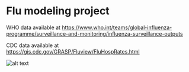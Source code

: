 # Flu modeling project

WHO data available at https://www.who.int/teams/global-influenza-programme/surveillance-and-monitoring/influenza-surveillance-outputs

CDC data available at https://gis.cdc.gov/GRASP/Fluview/FluHospRates.html

![alt text](https://github.com/ctjohnson2/flu/tree/main/Pictures/Forecasts.png?raw=true)